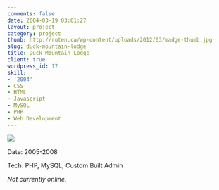 ```yaml
---
comments: false
date: 2004-03-19 03:01:27
layout: project
category: project
thumb: http://ruten.ca/wp-content/uploads/2012/03/madge-thumb.jpg
slug: duck-mountain-lodge
title: Duck Mountain Lodge
client: true
wordpress_id: 17
skill:
- '2004'
- CSS
- HTML
- Javascript
- MySQL
- PHP
- Web Development
---
```


[![](http://ruten.ca/wp-content/uploads/2012/03/madge-full-cropped.jpg)](http://ruten.ca/wp-content/uploads/2012/03/madge-full-cropped.jpg)

Date: 2005-2008

Tech: PHP, MySQL, Custom Built Admin

_Not currently online._
